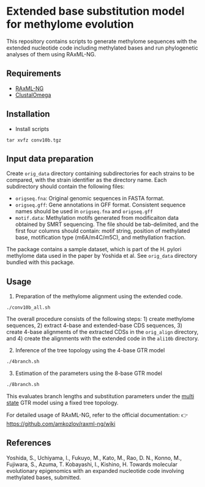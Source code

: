# Extended base substitution model for methylome evolution

This repository contains scripts to generate methylome sequences with the extended nucleotide code including methylated bases and run phylogenetic analyses of them using RAxML-NG.

## Requirements

- [RAxML-NG](https://github.com/amkozlov/raxml-ng)
- [ClustalOmega ](http://www.clustal.org/omega/)

## Installation

- Install scripts

```
tar xvfz conv10b.tgz
```

## Input data preparation

Create `orig_data` directory containing subdirectories for each strains to be compared, with the strain identifier as the directory name. Each subdirectory should contain the following files:

- `origseq.fna`: Original genomic sequences in FASTA format.
- `origseq.gff`: Gene annotations in GFF format. Consistent sequence names should be used in `origseq.fna` and `origseq.gff`
- `motif.data`: Methylation motifs generated from modificaiton data obtained by SMRT sequencing. The file should be tab-delimited, and the first four columns should contain: motif string, position of methylated base, motification type (m6A/m4C/m5C), and methyllation fraction.


The package contains a sample dataset, which is part of the H. pylori methylome data used in the paper by Yoshida et al. See `orig_data` directory bundled with this package.


## Usage

1. Preparation of the methylome alignment using the extended code.

```
./conv10b_all.sh
```

The overall procedure consists of the following steps: 1) create methylome sequences, 2) extract 4-base and extended-base CDS sequences, 3) create 4-base alignments of the extracted CDSs in the `orig_align` directory, and 4) create the alignments with the extended code  in the `ali10b` directory.



2. Inference of the tree topology using the 4-base GTR model 


```bash
./4branch.sh
```

3. Estimation of the parameters using the 8-base GTR model 


```sh
./8branch.sh
```

This evaluates branch lengths and substitution parameters under the [multi state](https://github.com/amkozlov/raxml-ng/wiki/Input-data#evolutionary-model:~:text=Morphological/multistate) GTR model using a fixed tree topology.


For detailed usage of RAxML-NG, refer to the official documentation:
👉 https://github.com/amkozlov/raxml-ng/wiki

## References

Yoshida, S., Uchiyama, I., Fukuyo, M., Kato, M., Rao, D. N., Konno, M., Fujiwara, S., Azuma, T. Kobayashi, I., Kishino, H.
Towards molecular evolutionary epigenomics with an expanded nucleotide code involving methylated bases, submitted.
